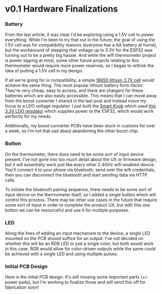 # v0.1 Hardware Finalizations

### Battery

From the last article, it was clear I'd be exploring using a 1.5V cell to power everything. While I'm keen to try that out in the future, the goal of using the 1.5V cell was for compatibility reasons (everyone has a AA battery at home), but the workaround of stepping that voltage up to 3.3V for the ESP32 was turning out to be a pretty big hassle. And while the wifi thermometer project is power sipping at most, some other future projects relating to this thermometer would require more power reserves, so I began to rethink the idea of putting a 1.5V cell in my design. 

If all we're going for is compatibility, a simple [18650 lithium 3.7V cell](https://en.wikipedia.org/wiki/18650_battery) would achieve the same thing. The most popular lithium battery form-factor. They're very cheap, easy to access, and there are chargers for these batteries which are also easily accessible. This means that I can move away from the boost converter I shared in the last post and instead move my focus to a LDO voltage regulator. I just built the [Smart Knob](/articles/smart-knob) which used [this 3.3V LDO regulator](https://www.ti.com/product/TLV1117LV) which supplies power to the ESP32, which would work perfectly for my needs. 

Additionally, my boost converter PCBs have been stuck in customs for over a week, so I'm not that sad about abandoning the other boost chip.

### Button

On the thermometer, there does need to be some sort of input device present. I've not gone into too much detail about the UX or firmware design, but it will essentially work just like every other 2.4GHz wifi-enabled device. You'll connect it to your phone via bluetooth, send over the wifi credentials, then you can disconnect the bluetooth and start sending data via HTTP calls.

To initiate the bluetooth pairing sequence, there needs to be some sort of input device on the thermometer itself, so I added a single button which will control this process. There may be other use cases in the future that require some sort of input in order to complete the product UX, but with this one button we can be resourceful and use it for multiple purposes.

### LED

Along the lines of adding an input mechanism to the device, a single LED mounted on the PCB should suffice for an output. I've not decided on whether this will be an RGB LED or just a single color, but both would work in this case. RGB would allow for color-driven outputs while the same could be achieved with a single LED and using multiple pulses.


### Initial PCB Design

Here is the initial PCB design. It's still missing some important parts (+/- power pads), but I'm working to finalize those and will send this off for fabrication soon!

<model-viewer alt="v0.1-wifi-therm-pcb" src="/wifi-thermometer/pcb-v0.1-pcb.gltf" shadow-intensity="1" camera-controls camera-orbit="45deg 55deg 4m" stouch-action="pan-y"></model-viewer>
